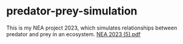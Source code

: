# predator-prey-simulation
This is my NEA project 2023, which simulates relationships between predator and prey in an ecosystem.
[NEA 2023 (5).pdf](https://github.com/user-attachments/files/16996605/NEA.2023.5.pdf)

